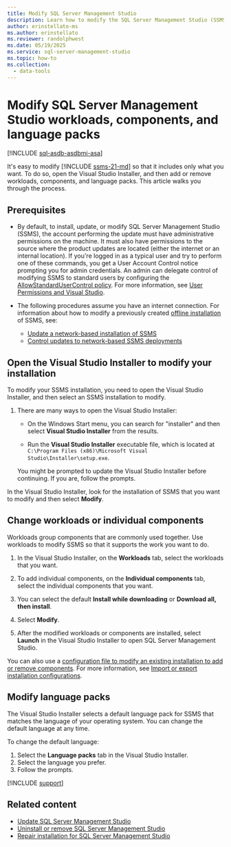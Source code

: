 ```yaml
---
title: Modify SQL Server Management Studio
description: Learn how to modify the SQL Server Management Studio (SSMS) installation.
author: erinstellato-ms
ms.author: erinstellato
ms.reviewer: randolphwest
ms.date: 05/19/2025
ms.service: sql-server-management-studio
ms.topic: how-to
ms.collection:
  - data-tools
---
```

# Modify SQL Server Management Studio workloads, components, and language packs

[!INCLUDE [sql-asdb-asdbmi-asa](../includes/applies-to-version/sql-asdb-asdbmi-asa.md)]

It's easy to modify [!INCLUDE [ssms-21-md](../includes/ssms-21-md.md)] so that it includes only what you want. To do so, open the Visual Studio Installer, and then add or remove workloads, components, and language packs. This article walks you through the process.

## Prerequisites

- By default, to install, update, or modify SQL Server Management Studio (SSMS), the account performing the update must have administrative permissions on the machine. It must also have permissions to the source where the product updates are located (either the internet or an internal location). If you're logged in as a typical user and try to perform one of these commands, you get a User Account Control notice prompting you for admin credentials. An admin can delegate control of modifying SSMS to standard users by configuring the [AllowStandardUserControl policy](/visualstudio/install/configure-policies-for-enterprise-deployments#controlling-installation-download-and-update-behavior). For more information, see [User Permissions and Visual Studio](/visualstudio/ide/user-permissions-and-visual-studio).

- The following procedures assume you have an internet connection. For information about how to modify a previously created [offline installation](create-offline.md) of SSMS, see:

  - [Update a network-based installation of SSMS](/visualstudio/install/update-a-network-installation-of-visual-studio)
  - [Control updates to network-based SSMS deployments](/visualstudio/install/controlling-updates-to-visual-studio-deployments)

## Open the Visual Studio Installer to modify your installation

To modify your SSMS installation, you need to open the Visual Studio Installer, and then select an SSMS installation to modify.

1. There are many ways to open the Visual Studio Installer:

   - On the Windows Start menu, you can search for "installer" and then select **Visual Studio Installer** from the results.

   - Run the **Visual Studio Installer** executable file, which is located at `C:\Program Files (x86)\Microsoft Visual Studio\Installer\setup.exe`.

   You might be prompted to update the Visual Studio Installer before continuing. If you are, follow the prompts.

In the Visual Studio Installer, look for the installation of SSMS that you want to modify and then select **Modify**.

## Change workloads or individual components

Workloads group components that are commonly used together. Use workloads to modify SSMS so that it supports the work you want to do.

1. In the Visual Studio Installer, on the **Workloads** tab, select the workloads that you want.

1. To add individual components, on the **Individual components** tab, select the individual components that you want.

1. You can select the default **Install while downloading** or **Download all, then install**.

1. Select **Modify**.

1. After the modified workloads or components are installed, select **Launch** in the Visual Studio Installer to open SQL Server Management Studio.

You can also use a [configuration file to modify an existing installation to add or remove components](/visualstudio/install/import-export-installation-configurations#programmatically-use-a-configuration-file-to-add-components-to-an-existing-installation). For more information, see [Import or export installation configurations](/visualstudio/install/import-export-installation-configurations).

## Modify language packs

The Visual Studio Installer selects a default language pack for SSMS that matches the language of your operating system. You can change the default language at any time.

To change the default language:

1. Select the **Language packs** tab in the Visual Studio Installer.
1. Select the language you prefer.
1. Follow the prompts.

[!INCLUDE [support](../includes/support.md)]

## Related content

- [Update SQL Server Management Studio](update.md)
- [Uninstall or remove SQL Server Management Studio](uninstall.md)
- [Repair installation for SQL Server Management Studio](repair.md)
